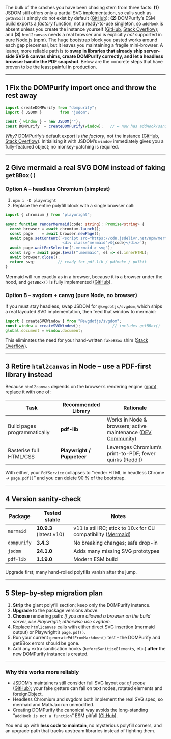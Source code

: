 The bulk of the crashes you have been chasing stem from three facts: **(1)** JSDOM still offers only a partial SVG implementation, so calls such as `getBBox()` simply do not exist by default ([GitHub][1]); **(2)** DOMPurify’s ESM build exports a *factory* function, not a ready-to-use singleton, so `addHook` is absent unless you create the instance yourself ([GitHub][2], [Stack Overflow][3]); and **(3)** `html2canvas` needs a real browser and is explicitly *not* supported in pure Node.js ([npm][4]).  The huge bootstrap block you pasted works around each gap piecemeal, but it leaves you maintaining a fragile mini-browser.  A leaner, more reliable path is to **swap in libraries that already ship server-side SVG & canvas shims, create DOMPurify correctly, and let a headless browser handle the PDF snapshot**.  Below are the concrete steps that have proven to be the least painful in production.

---

## 1  Fix the DOMPurify import once and throw the rest away

```ts
import createDOMPurify from "dompurify";
import { JSDOM }        from "jsdom";

const { window } = new JSDOM("");
const DOMPurify  = createDOMPurify(window);   // ← now has addHook/sanitize
```

*Why?*
DOMPurify’s default export is *the factory*, not the instance ([GitHub][2], [Stack Overflow][3]).  Initialising it with JSDOM’s `window` immediately gives you a fully-featured object; no monkey-patching is required.

---

## 2  Give mermaid a real SVG DOM instead of faking `getBBox()`

### Option A – headless Chromium (simplest)

1. `npm i -D playwright`
2. Replace the entire polyfill block with a single browser call:

```ts
import { chromium } from "playwright";

async function renderMermaid(code: string): Promise<string> {
  const browser = await chromium.launch();
  const page    = await browser.newPage();
  await page.setContent(`<script src="https://cdn.jsdelivr.net/npm/mermaid@${mermaidVersion}/dist/mermaid.min.js"></script>
                         <div class="mermaid">${code}</div>`);
  await page.waitForSelector(".mermaid > svg");
  const svg = await page.$eval(".mermaid", el => el.innerHTML);
  await browser.close();
  return svg;          // ready for pdf-lib / pdfmake / pdfkit
}
```

Mermaid will run exactly as in a browser, because it **is** a browser under the hood, and `getBBox()` is fully implemented ([GitHub][5]).

### Option B – svgdom + canvg (pure Node, no browser)

If you must stay headless, swap JSDOM for `@svgdotjs/svgdom`, which ships a real layouted SVG implementation, then feed that window to mermaid:

```ts
import { createSVGWindow } from "@svgdotjs/svgdom";
const window = createSVGWindow();              // includes getBBox()
global.document = window.document;
```

This eliminates the need for your hand-written `fakeBBox` shim ([Stack Overflow][6]).

---

## 3  Retire `html2canvas` in Node – use a PDF-first library instead

Because `html2canvas` depends on the browser’s rendering engine ([npm][4]), replace it with one of:

| Task                         | Recommended Library        | Rationale                                                         |
| ---------------------------- | -------------------------- | ----------------------------------------------------------------- |
| Build pages programmatically | **pdf-lib**                | Works in Node & browsers; active maintenance ([DEV Community][7]) |
| Rasterise full HTML/CSS      | **Playwright / Puppeteer** | Leverages Chromium’s print-to-PDF; fewer quirks ([Reddit][8])     |

With either, your `PdfService` collapses to “render HTML in headless Chrome → `page.pdf()`” and you can delete 90 % of the bootstrap.

---

## 4  Version sanity-check

| Package     | Tested stable           | Notes                                                               |
| ----------- | ----------------------- | ------------------------------------------------------------------- |
| `mermaid`   | **10.9.3** (latest v10) | v11 is still RC; stick to 10.x for CLI compatibility ([Mermaid][9]) |
| `dompurify` | **3.4.3**               | No breaking changes; safe drop-in                                   |
| `jsdom`     | **24.1.0**              | Adds many missing SVG prototypes                                    |
| `pdf-lib`   | **1.19.0**              | Modern ESM build                                                    |

Upgrade first; many hand-rolled polyfills vanish after the jump.

---

## 5  Step-by-step migration plan

1. **Strip** the giant polyfill section; keep only the DOMPurify instance.
2. **Upgrade** to the package versions above.
3. **Choose** rendering path:
   *If you are allowed a browser on the build server, use Playwright; otherwise use svgdom.*
4. Replace `html2canvas` calls with either direct SVG insertion (mermaid output) or Playwright’s `page.pdf()`.
5. Run your current `generatePdfFromMarkdown()` test – the DOMPurify and getBBox errors should be gone.
6. Add any extra sanitisation hooks (`beforeSanitizeElements`, etc.) **after** the new DOMPurify instance is created.

---

### Why this works more reliably

* JSDOM’s maintainers still consider full SVG layout *out of scope* ([GitHub][1]); your fake getters can fail on text nodes, rotated elements and foreignObject.
* Headless Chromium and svgdom both implement the real SVG spec, so mermaid and MathJax run unmodified.
* Creating DOMPurify the canonical way avoids the long-standing “`addHook is not a function`” ESM pitfall ([GitHub][2]).

You end up with **less code to maintain**, no mysterious polyfill corners, and an upgrade path that tracks upstream libraries instead of fighting them.

[1]: https://github.com/jsdom/jsdom/issues/3159?utm_source=chatgpt.com "Implementing getBBox for SVG · Issue #3159 · jsdom/jsdom - GitHub"
[2]: https://github.com/mermaid-js/mermaid/issues/5204?utm_source=chatgpt.com "Trying to use programmatically, getting errors about DOMPurify #5204"
[3]: https://stackoverflow.com/questions/65646007/next-js-dompurify-sanitize-shows-typeerror-dompurify-webpack-imported-module?utm_source=chatgpt.com "Next.js DOMPurify.sanitize() shows TypeError - Stack Overflow"
[4]: https://www.npmjs.com/package/html2canvas/v/1.4.1?utm_source=chatgpt.com "html2canvas - NPM"
[5]: https://github.com/mermaid-js/mermaid/issues/3886?utm_source=chatgpt.com "using mermaid.js from node.js without headless web browser? #3886"
[6]: https://stackoverflow.com/questions/67209367/typeerror-r-node-getbbox-is-not-a-function-code-err-unhandled-rejection?utm_source=chatgpt.com "TypeError: r.node.getBBox is not a function\".] { code - Stack Overflow"
[7]: https://dev.to/handdot/generate-a-pdf-in-js-summary-and-comparison-of-libraries-3k0p?utm_source=chatgpt.com "A full comparison of 6 JS libraries for generating PDFs"
[8]: https://www.reddit.com/r/node/comments/10avyxb/is_node_the_right_choice_for_html_to_pdf/?utm_source=chatgpt.com "Is node the right choice for HTML to PDF conversion? - Reddit"
[9]: https://mermaid.js.org/config/usage.html?utm_source=chatgpt.com "Usage - Mermaid"
